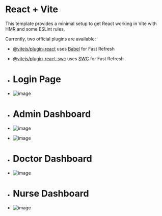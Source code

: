 # React + Vite

This template provides a minimal setup to get React working in Vite with HMR and some ESLint rules.

Currently, two official plugins are available:

- [@vitejs/plugin-react](https://github.com/vitejs/vite-plugin-react/blob/main/packages/plugin-react/README.md) uses [Babel](https://babeljs.io/) for Fast Refresh
- [@vitejs/plugin-react-swc](https://github.com/vitejs/vite-plugin-react-swc) uses [SWC](https://swc.rs/) for Fast Refresh

- # Login Page
- ![image](https://github.com/Shweta-281/hms/assets/144674061/b5bcfeda-8425-446d-a092-f6f0871888c6)

- # Admin Dashboard

- ![image](https://github.com/Shweta-281/hms/assets/144674061/ed793d85-9c66-4125-b704-bd4b77f61c1d)
- ![image](https://github.com/Shweta-281/hms/assets/144674061/40f33d5d-3114-420c-934b-3ed14ae7459d)

- # Doctor Dashboard
- ![image](https://github.com/Shweta-281/hms/assets/144674061/85ce1dcf-bdb1-4614-9097-4e727cbf29f3)

- # Nurse Dashboard
- ![image](https://github.com/Shweta-281/hms/assets/144674061/39501cf7-cba0-41a4-8f4c-6cf14da0fd92)




